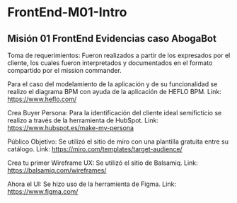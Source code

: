 # FrontEnd-M01-Intro
## Misión 01 FrontEnd Evidencias caso AbogaBot
Toma de requerimientos: Fueron realizados a partir de los expresados por el cliente, los cuales fueron interpretados y documentados en el formato compartido por el mission commander.

Para el caso del modelamiento de la aplicación y de su funcionalidad se realizo el diagrama BPM con ayuda de la aplicación de HEFLO BPM. Link: https://www.heflo.com/

Crea Buyer Persona: Para la identificación del cliente ideal semificticio se realizo a través de la herramienta de HubSpot. Link: https://www.hubspot.es/make-my-persona

Público Objetivo: Se utilizó el sitio de miro con una plantilla gratuita entre su catálogo. Link: https://miro.com/templates/target-audience/

Crea tu primer Wireframe UX: Se utilizó el sitio de Balsamiq. Link: https://balsamiq.com/wireframes/

Ahora el UI: Se hizo uso de la herramienta de Figma. Link: https://www.figma.com/

